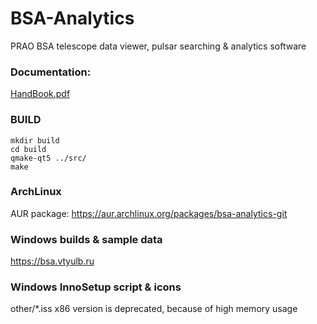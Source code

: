 BSA-Analytics
=============

PRAO BSA telescope data viewer, pulsar searching & analytics software

### Documentation:
  [HandBook.pdf](docs/HandBook.pdf)

### BUILD
```
mkdir build
cd build
qmake-qt5 ../src/
make
```

### ArchLinux
AUR package: https://aur.archlinux.org/packages/bsa-analytics-git

### Windows builds & sample data
https://bsa.vtyulb.ru

### Windows InnoSetup script & icons
other/*.iss
x86 version is deprecated, because of high memory usage
